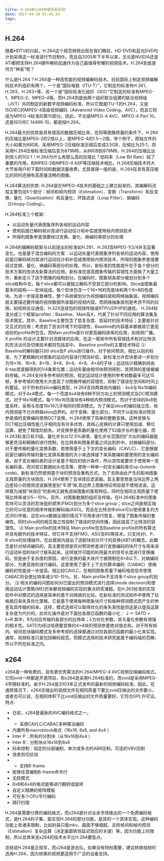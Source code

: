 ```yaml
---
title: H.264和x264的联系和区别
date: 2017-04-28 01:41:34
tags:
---
```

## H.264
随着HDTV的兴起，H.264这个规范频频出现在我们眼前，HD-DVD和蓝光DVD均计划采用这一标准进行节目制作。而且自2005年下半年以来，无论是NVIDIA还是ATI都把支持H.264硬件解码加速作为自己最值得夸耀的视频技术。H.264到底是何方“神圣”呢？

什么是H.264？H.264是一种高性能的视频编解码技术。目前国际上制定视频编解码技术的组织有两个，一个是“国际电联（ITU-T）”，它制定的标准有H.261、H.263、H.263+等，另一个是“国际标准化组织（ISO）”它制定的标准有MPEG-1、MPEG-2、MPEG-4等。而H.264则是由两个组织联合组建的联合视频组（JVT）共同制定的新数字视频编码标准，所以它既是ITU-T的H.264，又是ISO/IEC的MPEG-4高级视频编码（Advanced Video Coding，AVC），而且它将成为MPEG-4标准的第10部分。因此，不论是MPEG-4 AVC、MPEG-4 Part 10，还是ISO/IEC 14496-10，都是指H.264。

H.264最大的优势是具有很高的数据压缩比率，在同等图像质量的条件下，H.264的压缩比是MPEG-2的2倍以上，是MPEG-4的1.5～2倍。举个例子，原始文件的大小如果为88GB，采用MPEG-2压缩标准压缩后变成3.5GB，压缩比为25∶1，而采用H.264压缩标准压缩后变为879MB，从88GB到879MB，H.264的压缩比达到惊人的102∶1！H.264为什么有那么高的压缩比？低码率（Low Bit Rate）起了重要的作用，和MPEG-2和MPEG-4 ASP等压缩技术相比，H.264压缩技术将大大节省用户的下载时间和数据流量收费。尤其值得一提的是，H.264在具有高压缩比的同时还拥有高质量流畅的图像。

H.264算法的优势:
H.264是在MPEG-4技术的基础之上建立起来的，其编解码流程主要包括5个部分：帧间和帧内预测（Estimation）、变换（Transform）和反变换、量化（Quantization）和反量化、环路滤波（Loop Filter）、熵编码（Entropy Coding）。

H.264标准三个框架:
* 以运动矢量代表图象序列各帧的运动内容
* 使用前面已解码帧对其进行运动估计和补偿或使用帧内预测技术
* 所得的图象参差值要经过变换、量化、熵编码等部分的处理
<!-- more -->
H.264的编解码框架与以前提出的标准如H.261、H.263及MPEG-1/2/4并无显著变化，也是基于混合编码的方案：以运动矢量代表图象序列各帧的运动内容，使用前面已解码帧对其进行运动估计和补偿或使用帧内预测技术，所得的图象参差值要经过变换、量化、熵编码等部分的处理。所以，新标准的性能提升在于各个部分的技术方案的改进及新算法的应用。新标准在提高图象传输的容错性方面做了大量工作，重新定义了适于图像的结构划分。在编码时，图象帧各部分被划分到多个slice结构中去，每个slice都可以被独立解码不受其它部分的影响。Slice由图象最基本的结构——宏块组成，每个宏块包含一个16×16的亮度块和两个8×8的色度块。为进一步提高鲁棒性，整个系统被划分为视频编码层和网络抽象层。视频编码层主要描述要传输的视频数据所承载的视频内容。而网络抽象层则是考虑不同的应用，如视频会议通信、H.32X连续包的视频传输或RTP/UDP/IP的通信。 H.264标准分成三个框架(profile)：Baseline、Main及X，代表了针对不同应用的算法集及技术限定。其中，Baseline主要包含了低复杂度、低延时的技术特征；主要是针对交互式的应用；考虑到了恶劣环境下的容错性，Baseline的内容基本都被其它更高级别的profile所包含。而Main profile是针对更高编码效率的应用，如视频广播。X profile 的设计主要针对流媒体的应用，在这一框架中所有容错技术和对比特流的灵活访问及切换技术都将包括其中。 Baseline profile的主要技术特征 ⑴ Baseline的解码器只对I slice及P slice进行操作。对于帧间预测，相比以前的标准，为了更精确的对图象的运动内容进行预测补偿，新标准允许宏块更进一步划分为16×16、16×8、8×16、8×8、8×4、4×8、4×4的子块；运动估计精确到经由6-tap滤波器得到的1/4象素位置；运动矢量由相邻块预测得到，其预测的差值被编码传输。H.264支持多参考帧的预测，规定运动估计使用的参考帧数最多可达15帧，多参考帧的使用大大提高了对图像传输的容错性，抑制了错误在空间和时间上的蔓延。对于所有的slice编码类型，H.264支持两类帧内编码：4x4与16x16编码模式。对于4x4模式，每一个亮度4x4块有8种不同方向上的预测模式及DC预测模式。对于16x16模式，每个16x16亮度块有4种帧内预测模式。而对于宏块的8x8色度采样，采用与亮度16x16几乎相同的预测模式。为了保证slice的编码独立性，帧内预测是不允许跨越slice边界的。对于变换、量化部分。不同于以前标准对预测参差值的变换编码使用DCT变换，H.264使用了简单的整数变换。这种变换与DCT相比压缩性能几乎相同且有许多优势，其核心变换的计算只使用加减、移位运算，避免了精度的损失。对变换参差系数的量化使用了52级步长的量化器，而H.263标准只有31级。量化步长以12.5％递增，量化步长范围的扩大似的编码器能够更灵活和精确的进行控制，在比特率和图象质量之间达到折中。对熵编码部分。对于要传输的量化变换系数，若使用基于上下文的变长编码（CAVLC），它是根据前面已编码传输的量化变换系数值的大小来选择接下来系数编码要使用的变长编码表。由于变长编码表的设计是基于相应的统计条件，所以其性能要优于使用单一变长编码表。而对其它数据如头信息等，使用一种单一的变长编码表(Exp-Golomb code)。新标准仍然使用基于块的预测及重构方式，为了去除由此产生的影响图象主观质量的方块效应，H.264使用了去块效应滤波器。其主要思想是当块边界上两边差较小则使用滤波器使差别“平滑”掉,若边界上图象特征明显就不使用滤波。这样既为减弱“块效应”的影响又避免滤掉图象的客观特征。同时在相同主观质量下使得比特率减少5－10％。另外，对图象数据的组织及传输。在H.264标准中的图象宏块可以灵活的宏块组织顺序(FMO)划分为多个slice group；slice之间是相互独立的可以任意的顺序传输到解码端(ASO)。而且在比特流中slice可以使用重复的方式(RS)传输，这在slice数据出错的情况下可用来进行恢复，增强了图象传输的鲁棒性。同时slice间的相互独立性抑制了错误的空间传播，因此提高了比特流的容错性。 ⑵ Main profile的技术特征 Main profile包含Baseline profile的所有算法并具有额外的技术特征，但它并不支持FMO、ASO及RS等技术。只支持对I、P、B slice的处理操作。在此框架内提出了适配块划分尺寸的变换(ABT)的概念。此概念是针对帧间编码的，其主要思想是将对预测参差进行变换编码的块尺寸与用来进行运动补偿的块尺寸联系起来。这样就尽可能的利用最大的信号长度进行变换编码。但是由于复杂度的原因，进行变换的最大块尺寸被限制在8×8以下。对熵编码部分，为更高效的进行编码，这里使用了基于上下文的算术编码（CABAC）使熵编码的性能进一步提高。相比较CAVLC，在相同图象质量下编码电视信号使用CABAC将会使比特率减少10-15％。另，Main profile不支持多个slice group的划分。 ⑶ 相关的编码问题如何对已提出的预测模式进行选择(mode decision)和使用运动估计策略(ME)历来都视频编码实现的重点研究课题。在H.263标准的实现软件中对模式的选择是简单的基于对阀值的比较。在新标准的测试软件中使用了拉格朗日率失真优化策略，它是基于使用每种图象块尺寸和每种预测模式而产生的参差及其传输的码率。这样，模式选择可以取得优化的率失真性能但这是以提高运算复杂度为代价的。此优化操作是对下面拉各朗日函数的最小化： J ＝ SATD + λ•R 其中，R为对应传输的各部分的比特率；λ为优化参数，其与量化参数有很强的相关性。SATD为经过哈德曼变换的4×4块的预测参差绝对值总和。对于所有帧内、帧间宏块编码模式及多参考帧的选择都通过对拉各朗日函数的最小化来实现。通常，视频标准只是包括解码规范，而模式选择的技术研究是属于编码端的范畴，所以不列在标准之内。
## x264
x264是一种免费的、具有更优秀算法的H.264/MPEG-4 AVC视频压缩编码格式。它同xvid一样都是开源项目，但x264是采用H.264标准的，而xvid是采用MPEG-4早期标准的。由于H.264是2003年正式发布的最新的视频编码标准，因此，在通常情况下，x264压缩出的视频文件在相同质量下要比xvid压缩出的文件要小，或者也可以说，在相同体积下比xvid压缩出的文件质量要好。它符合GPL许可证。
特点:
* 日前，x264是最新的AVC编码格式之一。
* * 采用CAVLC/CABAC多种算法编码
* 内置所有macroblock格式（16x16, 8x8, and 4x4 ）
* Inter P：所有的分割块（从16x16到4x4 ）
* Inter B：分割块从16x16到8x8
* 码率控制：恒定的分层编制，单次或多次的ABR压制，可选的VBV压制
* 场景剪切侦测
* * 支持B-frame
* 能够任意编制B-frame命令行
* 无损模式
* 8x8和4x4的格式能够进行翻转或旋转
* 自定义精确的矩阵模板
* 可在多个CPU平行编码
* 隔行扫描

H.264是需要付费的编码格式，而x264是针对业余市场推出的一个免费编码格式，是H.264的子集，能实现H.264的部分功能，是其的一个具体实现。这种编码功能上有诸多限制，比如封装只能mkv、画面不够细腻、去除帧间和帧内预测（Estimation）复杂运算（决定画面转场延迟效应的关键）等，因为功能上的限制，所以总体来说x264的技术水平比H.264要低点。

总结说H.264是正规军，而x264是游击队。如果没有特别需要，建议转换视频时选用H.264，因为转换的视频更适用于广泛的设备支持。
